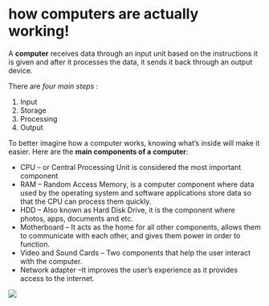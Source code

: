 
# how computers are actually working!

A **computer** receives data through an input unit based on the instructions it is given and after it processes the data, it sends it back through an output device.

There are *four main steps* :
1. Input
2. Storage 
3. Processing
4. Output

To better imagine how a computer works, knowing what’s inside will make it easier. Here are the **main components of a computer**:

* CPU – or Central Processing Unit is considered the most important component
* RAM – Random Access Memory,  is a computer component where data used by the operating system and software applications store data so that the CPU can process them quickly. 
* HDD – Also known as Hard Disk Drive, it is the component where photos, apps, documents and etc.
* Motherboard – It acts as the home for all other components, allows them to communicate with each other, and gives them power in order to function. 
* Video and Sound Cards – Two components that help the user interact with the computer. 
* Network adapter –It improves the user’s experience as it provides access to the internet. 

![](https://cdn4.explainthatstuff.com/how-computer-works.png)



